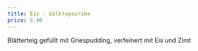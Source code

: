 ```yaml
---
title: Eis - Galktopouriko
price: 5.90
---
```


Blätterteig gefüllt mit Griespudding, verfeinert mit Eis und Zimt
